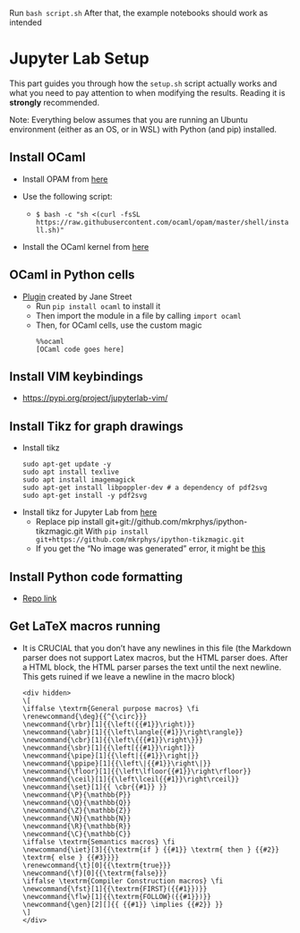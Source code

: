 Run `bash script.sh`
After that, the example notebooks should work as intended

# Jupyter Lab Setup
This part guides you through how the `setup.sh` script actually works and what you need to pay attention to when modifying the results. Reading it is **strongly** recommended.


Note:
Everything below assumes that you are running an Ubuntu environment (either as an OS, or in WSL) with Python (and pip) installed.


## Install OCaml
- Install OPAM from [here](https://opam.ocaml.org/doc/Install.html)
- Use the following script:
	- `$ bash -c "sh <(curl -fsSL https://raw.githubusercontent.com/ocaml/opam/master/shell/install.sh)"`

- Install the OCaml kernel from [here](https://akabe.github.io/ocaml-jupyter/)
## OCaml in Python cells
- [Plugin](https://blog.janestreet.com/using-python-and-ocaml-in-the-same-jupyter-notebook/) created by Jane Street
	- Run `pip install ocaml` to install it
	- Then import the module in a file by calling `import ocaml`
	- Then, for OCaml cells, use the custom magic
		```
		%%ocaml
		[OCaml code goes here]
		```

## Install VIM keybindings
- https://pypi.org/project/jupyterlab-vim/ 

## Install Tikz for graph drawings
- Install tikz
	```
	sudo apt-get update -y
	sudo apt install texlive
	sudo apt install imagemagick
	sudo apt-get install libpoppler-dev # a dependency of pdf2svg
	sudo apt-get install -y pdf2svg
	```
- Install tikz for Jupyter Lab from [here](https://github.com/mkrphys/ipython-tikzmagic)
	- Replace pip install git+git://github.com/mkrphys/ipython-tikzmagic.git
	With `pip install git+https://github.com/mkrphys/ipython-tikzmagic.git`
	- If you get the “No image was generated” error, it might be [this](https://github.com/mkrphys/ipython-tikzmagic/issues/18)

## Install Python code formatting
- [Repo link](https://github.com/ryantam626/jupyterlab_code_formatter)

## Get LaTeX macros running
- It is CRUCIAL that you don’t have any newlines in this file (the Markdown parser does not support Latex macros, but the HTML parser does. After a HTML block, the HTML parser parses the text until the next newline. This gets ruined if we leave a newline in the macro block)
	```
	<div hidden>
	\[
	\iffalse \textrm{General purpose macros} \fi
	\renewcommand{\deg}{{^{\circ}}}
	\newcommand{\rbr}[1]{{\left({{#1}}\right)}}
	\newcommand{\abr}[1]{{\left\langle{{#1}}\right\rangle}}
	\newcommand{\cbr}[1]{{\left\{{{#1}}\right\}}}
	\newcommand{\sbr}[1]{{\left[{{#1}}\right]}}
	\newcommand{\pipe}[1]{{\left|{{#1}}\right|}}
	\newcommand{\ppipe}[1]{{\left\|{{#1}}\right\|}}
	\newcommand{\floor}[1]{{\left\lfloor{{#1}}\right\rfloor}}
	\newcommand{\ceil}[1]{{\left\lceil{{#1}}\right\rceil}}
	\newcommand{\set}[1]{{ \cbr{{#1}} }}
	\newcommand{\P}{\mathbb{P}}
	\newcommand{\Q}{\mathbb{Q}}
	\newcommand{\Z}{\mathbb{Z}}
	\newcommand{\N}{\mathbb{N}}
	\newcommand{\R}{\mathbb{R}}
	\newcommand{\C}{\mathbb{C}}
	\iffalse \textrm{Semantics macros} \fi
	\newcommand{\iet}[3]{{\textrm{if } {{#1}} \textrm{ then } {{#2}} \textrm{ else } {{#3}}}}
	\renewcommand{\t}[0]{{\textrm{true}}}
	\newcommand{\f}[0]{{\textrm{false}}}
	\iffalse \textrm{Compiler Construction macros} \fi
	\newcommand{\fst}[1]{{\textrm{FIRST}({{#1}})}}
	\newcommand{\flw}[1]{{\textrm{FOLLOW}({{#1}})}}
	\newcommand{\gen}[2][]{{ {{#1}} \implies {{#2}} }} 
	\]
	</div>
	```
